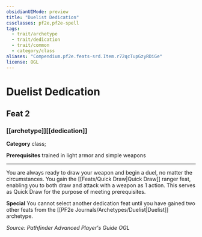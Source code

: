 ```yaml
---
obsidianUIMode: preview
title: "Duelist Dedication"
cssclasses: pf2e,pf2e-spell
tags:
  - trait/archetype
  - trait/dedication
  - trait/common
  - category/class
aliases: "Compendium.pf2e.feats-srd.Item.r72qcTupGzyRDiGe"
license: OGL
---
```

# Duelist Dedication
## Feat 2
### [[archetype]][[dedication]]

**Category** class; 



**Prerequisites** trained in light armor and simple weapons
* * *
You are always ready to draw your weapon and begin a duel, no matter the circumstances. You gain the [[Feats/Quick Draw|Quick Draw]] ranger feat, enabling you to both draw and attack with a weapon as 1 action. This serves as Quick Draw for the purpose of meeting prerequisites.

**Special** You cannot select another dedication feat until you have gained two other feats from the [[PF2e Journals/Archetypes/Duelist|Duelist]] archetype.

*Source: Pathfinder Advanced Player's Guide*
*OGL*